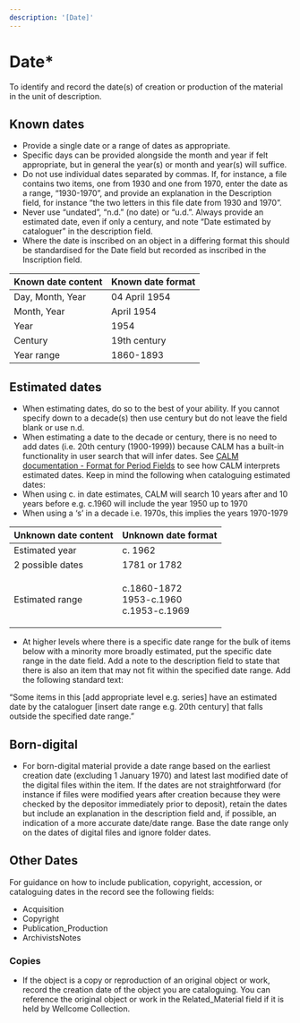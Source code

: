 ```yaml
---
description: '[Date]'
---
```


# Date\*

To identify and record the date(s) of creation or production of the material in the unit of description. &#x20;

## Known dates

* Provide a single date or a range of dates as appropriate.&#x20;
* Specific days can be provided alongside the month and year if felt appropriate, but in general the year(s) or month and year(s) will suffice.&#x20;
* Do not use individual dates separated by commas. If, for instance, a file contains two items, one from 1930 and one from 1970, enter the date as a range, “1930-1970”, and provide an explanation in the Description field, for instance “the two letters in this file date from 1930 and 1970”.&#x20;
* Never use “undated”, “n.d.” (no date) or “u.d.”. Always provide an estimated date, even if only a century, and note “Date estimated by cataloguer” in the description field.&#x20;
* Where the date is inscribed on an object in a differing format this should be standardised for the Date field but recorded as inscribed in the Inscription field.&#x20;

| **Known date content** | Known date format |
| ---------------------- | ----------------- |
| Day, Month, Year       | 04 April 1954     |
| Month, Year            | April 1954        |
|  Year                  | 1954              |
|  Century               | 19th century      |
|  Year range            | 1860-1893         |

## Estimated dates

* When estimating dates, do so to the best of your ability. If you cannot specify down to a decade(s) then use century but do not leave the field blank or use n.d.&#x20;
* When estimating a date to the decade or century, there is no need to add dates (i.e. 20th century (1900-1999)) because CALM has a built-in functionality in user search that will infer dates. See [CALM documentation - Format for Period Fields](http://www.dswebhosting.info/documents/Manuals/ALM/V10/MANUAL/main\_menu/basics/period\_field\_format.htm) to see how CALM interprets estimated dates. Keep in mind the following when cataloguing estimated dates:&#x20;
* When using c. in date estimates, CALM will search 10 years after and 10 years before e.g. c.1960 will include the year 1950 up to 1970&#x20;
* When using a ‘s’ in a decade i.e. 1970s, this implies the years 1970-1979&#x20;

| Unknown date content | Unknown date format                                |
| -------------------- | -------------------------------------------------- |
| Estimated year       | c. 1962                                            |
| 2 possible dates     | 1781 or 1782                                       |
| Estimated range      | <p>c.1860-1872<br>1953-c.1960<br>c.1953-c.1969</p> |

* At higher levels where there is a specific date range for the bulk of items below with a minority more broadly estimated, put the specific date range in the date field. Add a note to the description field to state that there is also an item that may not fit within the specified date range. Add the following standard text:&#x20;

“Some items in this \[add appropriate level e.g. series] have an estimated date by the cataloguer \[insert date range e.g. 20th century] that falls outside the specified date range.”&#x20;

## Born-digital&#x20;

* For born-digital material provide a date range based on the earliest creation date (excluding 1 January 1970) and latest last modified date of the digital files within the item. If the dates are not straightforward (for instance if files were modified years after creation because they were checked by the depositor immediately prior to deposit), retain the dates but include an explanation in the description field and, if possible, an indication of a more accurate date/date range. Base the date range only on the dates of digital files and ignore folder dates.&#x20;



## Other Dates&#x20;

For guidance on how to include publication, copyright, accession, or cataloguing dates in the record see the following fields:

* Acquisition
* Copyright
* Publication\_Production
* ArchivistsNotes

### Copies

* If the object is a copy or reproduction of an original object or work, record the creation date of the object you are cataloguing. You can reference the original object or work in the Related\_Material field if it is held by Wellcome Collection.&#x20;

&#x20;
